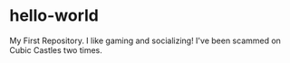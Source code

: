 # hello-world
My First Repository.
I like gaming and socializing!
I've been scammed on Cubic Castles two times.

